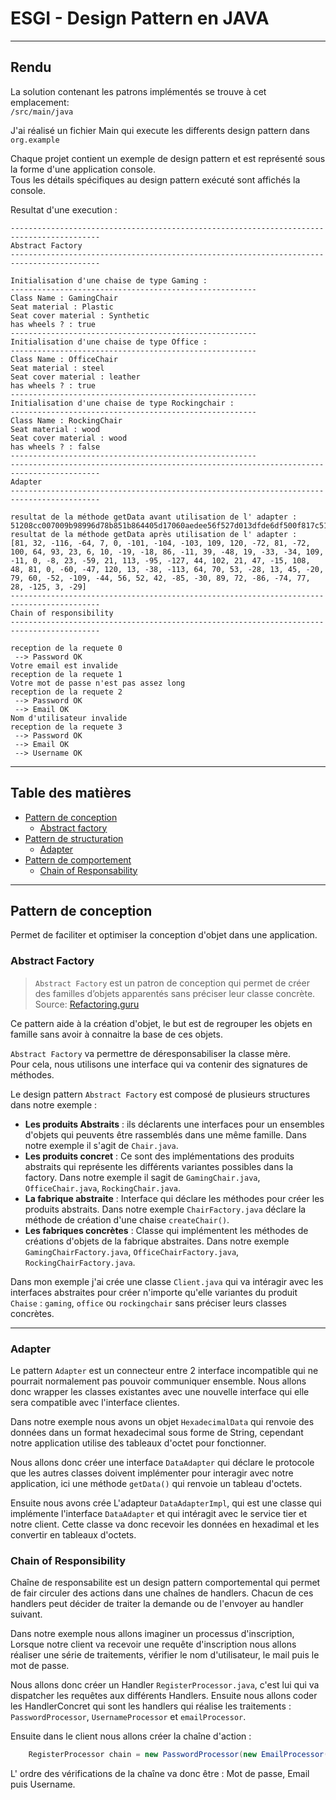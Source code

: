 # ESGI - Design Pattern en JAVA
---------
## Rendu

La solution contenant les patrons implémentés se trouve à cet emplacement:  
`/src/main/java`

J'ai réalisé un fichier Main qui execute les differents design pattern dans `org.example`

Chaque projet contient un exemple de design pattern et est représenté sous la forme d'une application console.  
Tous les détails spécifiques au design pattern exécuté sont affichés la console.  

Resultat d'une execution : 
```console
------------------------------------------------------------------------------------------
Abstract Factory
------------------------------------------------------------------------------------------

Initialisation d'une chaise de type Gaming : 
-------------------------------------------------------
Class Name : GamingChair
Seat material : Plastic
Seat cover material : Synthetic
has wheels ? : true
-------------------------------------------------------
Initialisation d'une chaise de type Office : 
-------------------------------------------------------
Class Name : OfficeChair
Seat material : steel
Seat cover material : leather
has wheels ? : true
-------------------------------------------------------
Initialisation d'une chaise de type Rockingchair : 
-------------------------------------------------------
Class Name : RockingChair
Seat material : wood
Seat cover material : wood
has wheels ? : false
-------------------------------------------------------
------------------------------------------------------------------------------------------
Adapter
------------------------------------------------------------------------------------------

resultat de la méthode getData avant utilisation de l' adapter : 51208cc007009b98996d78b851b864405d17060aedee56f527d013dfde6df500f817c51571a1812c66152ff16c305100c4d1780dda8f404635e40d2dec4f3ccc93d438342aabe25948aab64d1c8303e3
resultat de la méthode getData après utilisation de l' adapter : 
[81, 32, -116, -64, 7, 0, -101, -104, -103, 109, 120, -72, 81, -72, 100, 64, 93, 23, 6, 10, -19, -18, 86, -11, 39, -48, 19, -33, -34, 109, -11, 0, -8, 23, -59, 21, 113, -95, -127, 44, 102, 21, 47, -15, 108, 48, 81, 0, -60, -47, 120, 13, -38, -113, 64, 70, 53, -28, 13, 45, -20, 79, 60, -52, -109, -44, 56, 52, 42, -85, -30, 89, 72, -86, -74, 77, 28, -125, 3, -29]
------------------------------------------------------------------------------------------
Chain of responsibility
------------------------------------------------------------------------------------------

reception de la requete 0
 --> Password OK
Votre email est invalide
reception de la requete 1
Votre mot de passe n'est pas assez long
reception de la requete 2
 --> Password OK
 --> Email OK
Nom d'utilisateur invalide
reception de la requete 3
 --> Password OK
 --> Email OK
 --> Username OK
```
---------

## Table des matières
- [Pattern de conception](#pattern-de-conception)
    - [Abstract factory](#abstract-factory)
- [Pattern de structuration](#pattern-de-structure-ou-de-structuration)
    - [Adapter](#adapter)
- [Pattern de comportement](#pattern-de-comportement)
    - [Chain of Responsability](#chain-of-responsability)

---------

## Pattern de conception
Permet de faciliter et optimiser la conception d'objet dans une application.

### Abstract Factory

> `Abstract Factory` est un patron de conception qui permet de créer des familles d’objets apparentés sans préciser leur classe concrète.  
> Source: [Refactoring.guru](https://refactoring.guru/fr/design-patterns/abstract-factory)

Ce pattern aide à la création d'objet, le but est de regrouper les objets en famille sans avoir à connaitre la base de ces objets.

`Abstract Factory` va permettre de déresponsabiliser la classe mère.  
Pour cela, nous utilisons une interface qui va contenir des signatures de méthodes.

Le design pattern `Abstract Factory` est composé de plusieurs structures dans notre exemple :

- **Les produits Abstraits** : ils déclarents une interfaces pour un ensembles d'objets qui peuvents être rassemblés
  dans une même famille. Dans notre exemple il s'agit de `Chair.java`.
- **Les produits concret** : Ce sont des implémentations des produits abstraits qui représente les différents 
  variantes possibles dans la factory. Dans notre exemple il sagit de `GamingChair.java`, `OfficeChair.java`, `RockingChair.java`.
- **La fabrique abstraite** : Interface qui déclare les méthodes pour créer les produits abstraits. Dans notre exemple `ChairFactory.java`
  déclare la méthode de création d'une chaise `createChair()`.
- **Les fabriques concrètes** : Classe qui implémentent les méthodes de créations d'objets de la fabrique abstraites. Dans notre exemple
  `GamingChairFactory.java`, `OfficeChairFactory.java`, `RockingChairFactory.java`.
 
Dans mon exemple j'ai crée une classe `Client.java` qui va intéragir avec les interfaces abstraites pour créer 
n'importe qu'elle variantes du produit `Chaise` :  `gaming`, `office` ou `rockingchair` sans préciser leurs classes concrètes.

----------
### Adapter

Le pattern `Adapter` est un connecteur entre 2 interface incompatible qui ne pourrait normalement pas pouvoir communiquer 
ensemble. Nous allons donc wrapper les classes existantes avec une nouvelle interface qui elle sera compatible avec l'interface
clientes.

Dans notre exemple nous avons un objet `HexadecimalData` qui renvoie des données dans un format hexadecimal sous forme de String,
cependant notre application utilise des tableaux d'octet pour fonctionner.

Nous allons donc créer une interface `DataAdapter` qui déclare le protocole que les autres classes doivent implémenter
pour interagir avec notre application, ici une méthode `getData()` qui renvoie un tableau d'octets.

Ensuite nous avons crée L'adapteur `DataAdapterImpl`, qui est une classe qui implémente l'interface `DataAdapter` et qui intéragit avec le service
tier et notre client. Cette classe va donc recevoir les données en hexadimal et les convertir en tableaux d'octets. 

### Chain of Responsibility

Chaîne de responsabilite est un design pattern comportemental qui permet de fair circuler des actions dans une chaînes de handlers.
Chacun de ces handlers peut décider de traiter la demande ou de l'envoyer au handler suivant.

Dans notre exemple nous allons imaginer un processus d'inscription, Lorsque notre client va recevoir une requête d'inscription 
nous allons réaliser une série de traitements, vérifier le nom d'utilisateur, le mail puis le mot de passe.

Nous allons donc créer un Handler `RegisterProcessor.java`, c'est lui qui va dispatcher les requêtes aux différents Handlers.
Ensuite nous allons coder les HandlerConcret qui sont les handlers qui réalise les traitements : `PasswordProcessor`, `UsernameProcessor` et `emailProcessor`.

Ensuite dans le client nous allons créer la chaîne d'action : 
```java
    RegisterProcessor chain = new PasswordProcessor(new EmailProcessor(new UsernameProcessor(null)));
```
L' ordre des vérifications de la chaîne va donc être : Mot de passe, Email puis Username.


